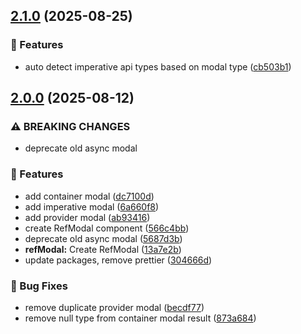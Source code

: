 ## [2.1.0](https://github.com/Paratco/async-modal/compare/2.0.0...2.1.0) (2025-08-25)

### 🚀 Features

* auto detect imperative api types based on modal type ([cb503b1](https://github.com/Paratco/async-modal/commit/cb503b11375a5f152a7d547222ccf3e08113b8ab))

## [2.0.0](https://github.com/Paratco/async-modal/compare/1.0.12...2.0.0) (2025-08-12)

### ⚠ BREAKING CHANGES

* deprecate old async modal

### 🚀 Features

* add container modal ([dc7100d](https://github.com/Paratco/async-modal/commit/dc7100db892256987c05f47c62dded5643a04a96))
* add imperative modal ([6a660f8](https://github.com/Paratco/async-modal/commit/6a660f8d8f368d4dd9bb57f8153ae1bf7f603d52))
* add provider modal ([ab93416](https://github.com/Paratco/async-modal/commit/ab93416d6cfe13a0490bec3a195b7bd42228ba39))
* create RefModal component ([566c4bb](https://github.com/Paratco/async-modal/commit/566c4bbf3103c5cd42d501f8ee87d7daba38135b))
* deprecate old async modal ([5687d3b](https://github.com/Paratco/async-modal/commit/5687d3be1c36b5222a92d7e565acb582ecf94ce6))
* **refModal:** Create RefModal ([13a7e2b](https://github.com/Paratco/async-modal/commit/13a7e2b373df74bda36d98be657ac4bb57f9ab78))
* update packages, remove prettier ([304666d](https://github.com/Paratco/async-modal/commit/304666db8ee679e96a264d790516322c63de6a48))

### 🐛 Bug Fixes

* remove duplicate provider modal ([becdf77](https://github.com/Paratco/async-modal/commit/becdf770e7d866e511ea8464f9e74e5264ba9c8f))
* remove null type from container modal result ([873a684](https://github.com/Paratco/async-modal/commit/873a68442f5f3f21388f6311d75d059fffb0b720))
